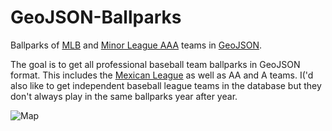 GeoJSON-Ballparks
=================

Ballparks of [MLB](http://mlb.com) and [Minor League AAA](http://www.milb.com/) teams in [GeoJSON](http://geojson.org).

The goal is to get all professional baseball team ballparks in GeoJSON format.  This includes the [Mexican League](http://www.milb.com/index.jsp?sid=l125) as well as AA and A teams.  I('d also like to get independent baseball league teams in the database but they don't always play in the same ballparks year after year.

![Map](http://cl.ly/image/1O2E1i0z1E35/Image%202014-09-08%20at%206.52.54%20AM.png)
